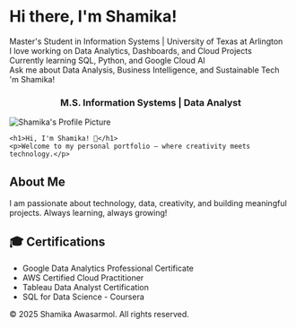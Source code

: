 # Hi there, I'm Shamika!

Master's Student in Information Systems | University of Texas at Arlington  
I love working on Data Analytics, Dashboards, and Cloud Projects  
Currently learning SQL, Python, and Google Cloud AI  
Ask me about Data Analysis, Business Intelligence, and Sustainable Tech  
'm Shamika!</h1>
<h3 align="center">M.S. Information Systems | Data Analyst</h3>
<!DOCTYPE html>
<html lang="en">
<head>
  <meta charset="UTF-8">
  <meta name="viewport" content="width=device-width, initial-scale=1">
  <title>Shamika Awasarmol | Portfolio</title>
  <link rel="stylesheet" href="style.css">
</head>
<body>

  <div class="main-section">
    <img src="images/your-photo.png" alt="Shamika's Profile Picture" class="profile-pic">

    <h1>Hi, I'm Shamika! 👋</h1>
    <p>Welcome to my personal portfolio — where creativity meets technology.</p>
  </div>

  <section class="about-me">
    <h2>About Me</h2>
    <p>I am passionate about technology, data, creativity, and building meaningful projects. Always learning, always growing!</p>
  </section>

  <section class="certifications">
    <h2>🎓 Certifications</h2>
    <ul>
      <li>Google Data Analytics Professional Certificate</li>
      <li>AWS Certified Cloud Practitioner</li>
      <li>Tableau Data Analyst Certification</li>
      <li>SQL for Data Science - Coursera</li>
    </ul>
  </section>

  <footer>
    © 2025 Shamika Awasarmol. All rights reserved.
  </footer>

</body>
</html>

